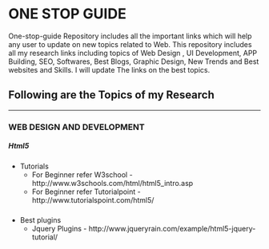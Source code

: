 
<h1> ONE STOP GUIDE </h1>

<p>One-stop-guide Repository includes all the important links which will help any user to update on new topics related to Web.
This repository includes all my research links including topics of Web Design , UI Development, APP Building, SEO, Softwares, Best Blogs, Graphic Design, New Trends and Best websites and Skills. I will update The links on the best topics. </p>
<h2> Following are the Topics of my Research </h2>
<hr></hr>
<h3> WEB DESIGN AND DEVELOPMENT</h3>
<h5>Html5 </h5>
<ul>
<li><span>Tutorials</span>
<ul>
<li> For Beginner refer W3school - http://www.w3schools.com/html/html5_intro.asp</li>
<li>For Beginner refer Tutorialpoint - http://www.tutorialspoint.com/html5/</li>

</ul> 
</li>
</ul>
<h5> </h5>
<ul>
<li>Best plugins 
<ul>
<li>Jquery Plugins  - http://www.jqueryrain.com/example/html5-jquery-tutorial/ </li>
</ul>
</li>
</ul>
